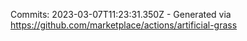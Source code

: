 Commits: 2023-03-07T11:23:31.350Z - Generated via https://github.com/marketplace/actions/artificial-grass
<br>
